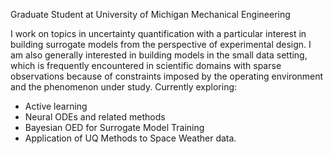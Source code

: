 Graduate Student at University of Michigan Mechanical Engineering

I work on topics in uncertainty quantification with a particular interest in building surrogate models from the perspective of experimental design. I am also generally interested in building models in the small data setting, which is frequently encountered in scientific domains with sparse observations because of constraints imposed by the operating environment and the phenomenon under study. Currently exploring:

- Active learning
- Neural ODEs and related methods
- Bayesian OED for Surrogate Model Training
- Application of UQ Methods to Space Weather data.
